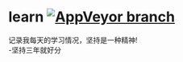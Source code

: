 # learn                      [![AppVeyor branch](https://img.shields.io/badge/%E6%9D%A8-%E6%96%B9%E6%B6%9B-green.svg?style=flat-square)](https://weibo.com/237800789)
记录我每天的学习情况，坚持是一种精神!  
-坚持三年就好分
 
